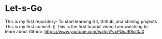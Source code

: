 # Let-s-Go
This is my first repository- To start learning Git, Github, and sharing projects
This is my first commit :))
This is the first tutorial video I am watching to learn about Github :https://www.youtube.com/watch?v=PQsJR8ci3J0
